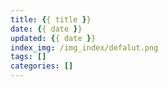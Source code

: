 ```yaml
---
title: {{ title }}
date: {{ date }}
updated: {{ date }}
index_img: /img_index/defalut.png
tags: []
categories: []
---
```

